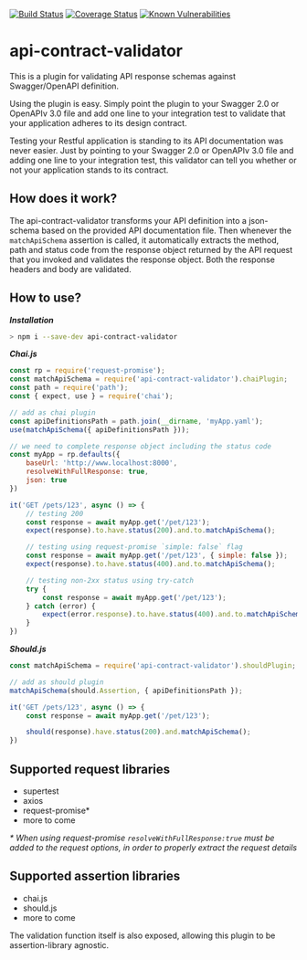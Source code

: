 [![Build Status](https://travis-ci.org/Zooz/api-contract-validator.svg?branch=master)](https://travis-ci.org/Zooz/api-contract-validator)
[![Coverage Status](https://coveralls.io/repos/github/Zooz/api-contract-validator/badge.svg?branch=master)](https://coveralls.io/github/Zooz/api-contract-validator?branch=master)
[![Known Vulnerabilities](https://snyk.io/test/github/Zooz/api-contract-validator/badge.svg?targetFile=package.json)](https://snyk.io/test/github/Zooz/api-contract-validator?targetFile=package.json)

# api-contract-validator
This is a plugin for validating API response schemas against Swagger/OpenAPI definition. 

Using the plugin is easy. Simply point the plugin to your Swagger 2.0 or OpenAPIv 3.0 file and add one line to your integration test to validate that your application adheres to its design contract. 

Testing your Restful application is standing to its API documentation was never easier. 
Just by pointing to your Swagger 2.0 or OpenAPIv 3.0 file and adding one line to your integration test, 
this validator can tell you whether or not your application stands to its contract.

## How does it work?
The api-contract-validator transforms your API definition into a json-schema based on the provided API documentation file. Then whenever the `matchApiSchema` assertion is called, it automatically extracts the method, path and status code from the response object returned by the API request that you invoked and validates the response object. Both the response headers and body are validated.

## How to use?
***Installation***
```bash
> npm i --save-dev api-contract-validator
```

***Chai.js***
```js
const rp = require('request-promise');
const matchApiSchema = require('api-contract-validator').chaiPlugin;
const path = require('path');
const { expect, use } = require('chai');

// add as chai plugin
const apiDefinitionsPath = path.join(__dirname, 'myApp.yaml');
use(matchApiSchema({ apiDefinitionsPath }));

// we need to complete response object including the status code
const myApp = rp.defaults({
    baseUrl: 'http://www.localhost:8000',
    resolveWithFullResponse: true,
    json: true
})

it('GET /pets/123', async () => {
    // testing 200
    const response = await myApp.get('/pet/123');
    expect(response).to.have.status(200).and.to.matchApiSchema();

    // testing using request-promise `simple: false` flag
    const response = await myApp.get('/pet/123', { simple: false });
    expect(response).to.have.status(400).and.to.matchApiSchema();

    // testing non-2xx status using try-catch
    try {
        const response = await myApp.get('/pet/123');
    } catch (error) {
        expect(error.response).to.have.status(400).and.to.matchApiSchema();
    }
})
```

***Should.js***
```js
const matchApiSchema = require('api-contract-validator').shouldPlugin;

// add as should plugin
matchApiSchema(should.Assertion, { apiDefinitionsPath });

it('GET /pets/123', async () => {
    const response = await myApp.get('/pet/123');

    should(response).have.status(200).and.matchApiSchema();
})
```

## Supported request libraries
- supertest
- axios
- request-promise*
- more to come

*\* When using request-promise `resolveWithFullResponse:true` must be added to the request options, in order to properly extract the request details*

## Supported assertion libraries
- chai.js
- should.js
- more to come

The validation function itself is also exposed, allowing this plugin to be assertion-library agnostic.
